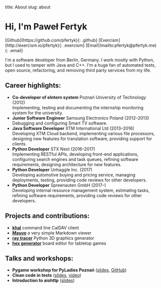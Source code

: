 title: About
slug: about

# Hi, I'm Paweł Fertyk

<div class="photo"></div>
<div class="social-links" markdown="1">
[Github](https://github.com/pfertyk){: .github}
[Exercism](http://exercism.io/pfertyk){: .exercism}
[Email](mailto:pfertyk@pfertyk.me){: .email}
</div>

I'm a software developer from Berlin, Germany.
I work mostly with Python, but I used to tamper with Java and C++.
I'm a huge fan of automated tests, open source, refactoring,
and removing third party services from my life.

## Career highlights:
* **Co-developer of eIntern system** Poznań University of Technology (2012)  
Implementing, testing and documenting the internship monitoring system for the university.
* **Junior Software Engineer** Samsung Electronics Poland (2012&ndash;2013)  
Debugging and configuring Smart TV software.
* **Java Software Developer** XTM International Ltd (2013&ndash;2016)  
Developing XTM Cloud backend, implementing various file processors, designing new features for translation software, providing support for clients.
* **Python Developer** STX Next (2016&ndash;2017)  
Implementing RESTful APIs, developing front-end applications, configuring search engines and task queues, refining software requirements, designing architecture for new features.
* **Python Developer** Unhaggle Inc. (2017)  
Developing automotive buying and pricing service, managing deployments, testing, providing code reviews for other developers.
* **Python Developer** Spreenauten GmbH (2017&ndash;)  
Developing internal resource management system, estimating tasks, refining software requirements, providing code reviews for other developers.

## Projects and contributions:

* [**khal**](https://github.com/pimutils/khal) command line CalDAV client
* [**Mauve**](https://github.com/pfertyk/mauve) a very simple Markdown viewer
* [**ray tracer**](https://github.com/pfertyk/ray_tracer) Python 3D graphics generator
* [**hex generator**](https://github.com/pfertyk/hex_generator) board editor for tabletop games

## Talks and workshops:

* **Pygame workshop for PyLadies Poznań** ([slides](http://pyladies-pygame.pfertyk.me), [GitHub](https://github.com/pfertyk/workshop-pyladies-pygame))
* **Clean code in tests** ([slides](http://summit-clean-tests.pfertyk.me), [video](https://www.youtube.com/watch?v=SFDqVP7iP6k&index=8&list=PLwXxS6lAcQUNMUGloNZmlB1dbE95XhQDs))
* **Introduction to aiohttp** ([slides](http://aiohttp.pfertyk.me))
